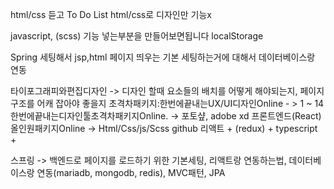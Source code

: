 html/css 듣고
To Do List html/css로 디자인만 기능x

javascript, (scss)
기능 넣는부분을 만들어보면됩니다 localStorage 

Spring 세팅해서 jsp,html 페이지 띄우는 기본 세팅하는거에 대해서
데이터베이스랑 연동

타이포그래피와편집디자인 -> 디자인 할때 요소들의 배치를 어떻게 해야되는지, 페이지 구조를 어캐 잡아야 좋을지
초격차패키지:한번에끝내는UX/UI디자인Online - > 1 ~ 14
한번에끝내는디자인툴초격차패키지Online. -> 포토샾, adobe xd
프론트엔드(React)올인원패키지Online -> Html/Css/js/Scss  github 리액트 + (redux) + typescript + 

스프링 -> 백엔드로 페이지를 로드하기 위한 기본세팅, 리액트랑 연동하는법, 데이터베이스랑 연동(mariadb, mongodb, redis), MVC패턴, JPA

